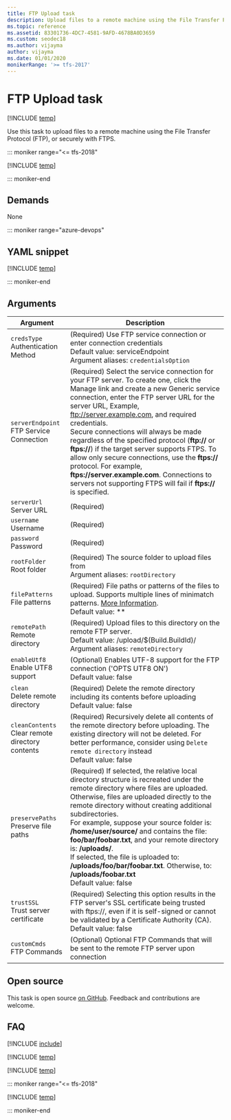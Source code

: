 ```yaml
---
title: FTP Upload task
description: Upload files to a remote machine using the File Transfer Protocol (FTP), or securely with FTPS on Azure Pipelines and Team Foundation Server (TFS)
ms.topic: reference
ms.assetid: 83301736-4DC7-4581-9AFD-4678BA0D3659
ms.custom: seodec18
ms.author: vijayma
author: vijayma
ms.date: 01/01/2020
monikerRange: '>= tfs-2017'
---
```


# FTP Upload task

[!INCLUDE [temp](../../includes/version-tfs-2017-rtm.md)]

Use this task to upload files to a remote machine using the File Transfer Protocol (FTP), or securely with FTPS.

::: moniker range="<= tfs-2018"

[!INCLUDE [temp](../../includes/concept-rename-note.md)]

::: moniker-end

## Demands

None

::: moniker range="azure-devops"

## YAML snippet

[!INCLUDE [temp](../includes/yaml/FtpUploadV2.md)]

::: moniker-end

## Arguments

|Argument|Description|
|--- |--- |
| `credsType` <br/>Authentication Method | (Required) Use FTP service connection or enter connection credentials <br/>Default value: serviceEndpoint <br/>Argument aliases: `credentialsOption`|
| `serverEndpoint` <br/>FTP Service Connection| (Required) Select the service connection for your FTP server.  To create one, click the Manage link and create a new Generic service connection, enter the FTP server URL for the server URL, Example, ftp://server.example.com, and required credentials. <br/>Secure connections will always be made regardless of the specified protocol (**ftp://** or **ftps://**) if the target server supports FTPS.  To allow only secure connections, use the **ftps://** protocol. For example, **ftps://server.example.com**.  Connections to servers not supporting FTPS will fail if **ftps://** is specified.|
| `serverUrl` <br/> Server URL | (Required) |
| `username` <br/> Username | (Required) |
| `password` <br/> Password | (Required) |
| `rootFolder` <br/> Root folder | (Required) The source folder to upload files from <br/>Argument aliases: `rootDirectory`|
| `filePatterns` <br/> File patterns | (Required) File paths or patterns of the files to upload.  Supports multiple lines of minimatch patterns. [More Information](./extract-files.md).<br/>Default value: **|
| `remotePath` <br/> Remote directory | (Required) Upload files to this directory on the remote FTP server. <br/>Default value: /upload/$(Build.BuildId)/ <br/>Argument aliases: `remoteDirectory`|
| `enableUtf8` <br/> Enable UTF8 support | (Optional) Enables UTF-8 support for the FTP connection ('OPTS UTF8 ON') <br/>Default value: false|
| `clean` <br/> Delete remote directory | (Required) Delete the remote directory including its contents before uploading <br/>Default value: false|
| `cleanContents` <br/>Clear remote directory contents | (Required) Recursively delete all contents of the remote directory before uploading. The existing directory will not be deleted. For better performance, consider using `Delete remote directory` instead <br/>Default value: false|
| `preservePaths` <br/> Preserve file paths | (Required) If selected, the relative local directory structure is recreated under the remote directory where files are uploaded.  Otherwise, files are uploaded directly to the remote directory without creating additional subdirectories. <br/>For example, suppose your source folder is: **/home/user/source/** and contains the file: **foo/bar/foobar.txt**, and your remote directory is: **/uploads/**. <br/>If selected, the file is uploaded to: **/uploads/foo/bar/foobar.txt**.  Otherwise, to: **/uploads/foobar.txt** <br/>Default value: false|
| `trustSSL` <br/> Trust server certificate | (Required) Selecting this option results in the FTP server's SSL certificate being trusted with ftps://, even if it is self-signed or cannot be validated by a Certificate Authority (CA). <br/>Default value: false|
| `customCmds` <br/>FTP Commands | (Optional) Optional FTP Commands that will be sent to the remote FTP server upon connection |

## Open source

This task is open source [on GitHub](https://github.com/Microsoft/azure-pipelines-tasks). Feedback and contributions are welcome.

## FAQ

<!-- BEGINSECTION class="md-qanda" -->

[!INCLUDE [include](../includes/qa-minimatch.md)]

[!INCLUDE [temp](../includes/build-step-common-qa.md)]

[!INCLUDE [temp](../../includes/qa-agents.md)]

::: moniker range="<= tfs-2018"

[!INCLUDE [temp](../../includes/qa-versions.md)]

::: moniker-end

<!-- ENDSECTION -->